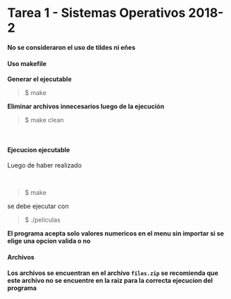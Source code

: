 # Tarea 1 - Sistemas Operativos 2018-2

**No se consideraron el uso de tildes ni eñes** <br/>

#### Uso makefile


**Generar el ejecutable**<br/>

> $ make


**Eliminar archivos innecesarios luego de la ejecución**<br/>

> $ make clean

<br/>

#### Ejecucion ejecutable 

Luego de haber realizado 

<br/>

> $ make


se debe ejecutar con 

> $ ./peliculas

**El programa acepta solo valores numericos en el menu sin importar si se elige una opcion valida o no**
<br/>

#### Archivos

**Los archivos se encuentran en el archivo ```files.zip``` se recomienda que este archivo no se encuentre en la raiz para la correcta ejecucion del programa**
<br/>

